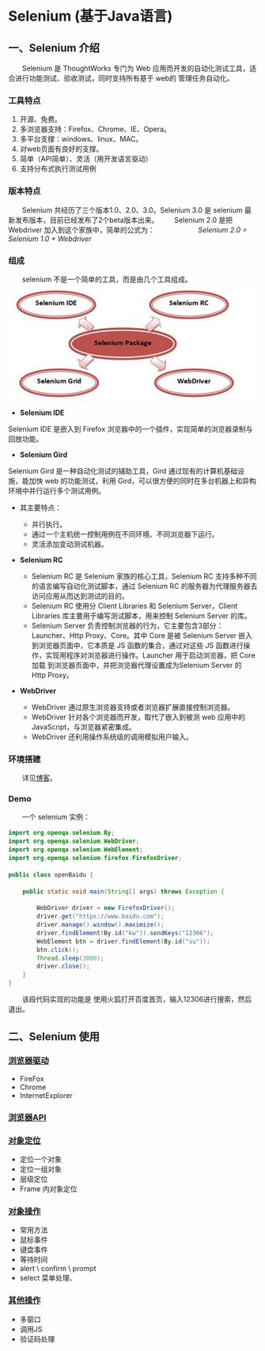 # Selenium (基于Java语言)

## 一、Selenium 介绍

&emsp;&emsp;Selenium 是 ThoughtWorks 专门为 Web 应用而开发的自动化测试工具，适合进行功能测试、验收测试，同时支持所有基于 web的 管理任务自动化。

### 工具特点

1. 开源、免费。
1. 多浏览器支持：Firefox、Chrome、IE、Opera。
1. 多平台支撑：windows、linux、MAC。
1. 对web页面有良好的支撑。
1. 简单（API简单）、灵活（用开发语言驱动）
1. 支持分布式执行测试用例

### 版本特点

&emsp;&emsp;Selenium 共经历了三个版本1.0、2.0、3.0。Selenium 3.0 是 selenium 最新发布版本，目前已经发布了2个beta版本出来。
&emsp;&emsp;Selenium 2.0 是把 Webdriver 加入到这个家族中，简单的公式为：
&emsp;&emsp;&emsp;&emsp;&emsp;&emsp;_Selenium 2.0 = Selenium 1.0 + Webdriver_

### 组成

&emsp;&emsp;selenium 不是一个简单的工具，而是由几个工具组成。
![img1](./images/img1.png)

- **Selenium IDE**

Selenium IDE 是嵌入到 Firefox 浏览器中的一个插件，实现简单的浏览器录制与回放功能。

- **Selenium Gird**

Selenium Gird 是一种自动化测试的辅助工具，Gird 通过现有的计算机基础设施，能加快 web 的功能测试，利用 Gird，可以很方便的同时在多台机器上和异构环境中并行运行多个测试用例。

- 其主要特点：
  - 并行执行。
  - 通过一个主机统一控制用例在不同环境、不同浏览器下运行。
  - 灵活添加变动测试机器。
- **Selenium RC**
  - Selenium RC 是 Selenium 家族的核心工具，Selenium RC 支持多种不同的语言编写自动化测试脚本，通过 Selenium RC 的服务器为代理服务器去访问应用从而达到测试的目的。
  - Selenium RC 使用分 Client Libraries 和 Selenium Server，Client Libraries 库主要用于编写测试脚本，用来控制 Selenium Server 的库。
  - Selenium Server 负责控制浏览器的行为，它主要包含3部分：Launcher、Http Proxy、Core。其中 Core 是被 Selenium Server 嵌入到浏览器页面中，它本质是 JS 函数的集合，通过对这些 JS 函数进行操作，实现用程序对浏览器进行操作。Launcher 用于启动浏览器，把 Core 加载 到浏览器页面中，并把浏览器代理设置成为Selenium Server 的 Http Proxy。
- **WebDriver**

  - WebDriver 通过原生浏览器支持或者浏览器扩展直接控制浏览器。
  - WebDriver 针对各个浏览器而开发，取代了嵌入到被测 web 应用中的 JavaScript，与浏览器紧密集成。
  - WebDriver 还利用操作系统级的调用模拟用户输入。

### 环境搭建

&emsp;&emsp;详见[博客](https://www.cnblogs.com/zitherpeng/p/7048039.html)。

### Demo

&emsp;&emsp;一个 selenium 实例：

```Java
import org.openqa.selenium.By;
import org.openqa.selenium.WebDriver;
import org.openqa.selenium.WebElement;
import org.openqa.selenium.firefox.FirefoxDriver;

public class openBaidu {

	public static void main(String[] args) throws Exception {

		WebDriver driver = new FirefoxDriver();
		driver.get("https://www.baidu.com");
		driver.manage().window().maximize();
		driver.findElement(By.id("kw")).sendKeys("12306");
		WebElement btn = driver.findElement(By.id("su"));
		btn.click();
		Thread.sleep(3000);
		driver.close();
	}
}
```

&emsp;&emsp;该段代码实现的功能是 使用火狐打开百度首页，输入12306进行搜索，然后退出。

## 二、Selenium 使用

### [浏览器驱动](./brower_driver.md)

- FireFox
- Chrome
- InternetExplorer

### [浏览器API](./browser_api.md)

### [对象定位](./object_location.md)

- 定位一个对象
- 定位一组对象
- 层级定位
- Frame 内对象定位

### [对象操作](./object_operation.md)

- 常用方法
- 鼠标事件
- 键盘事件
- 等待时间
- alert \ confirm \ prompt
- select 菜单处理、

### [其他操作](./extend.md)

- 多窗口
- 调用JS
- 验证码处理
